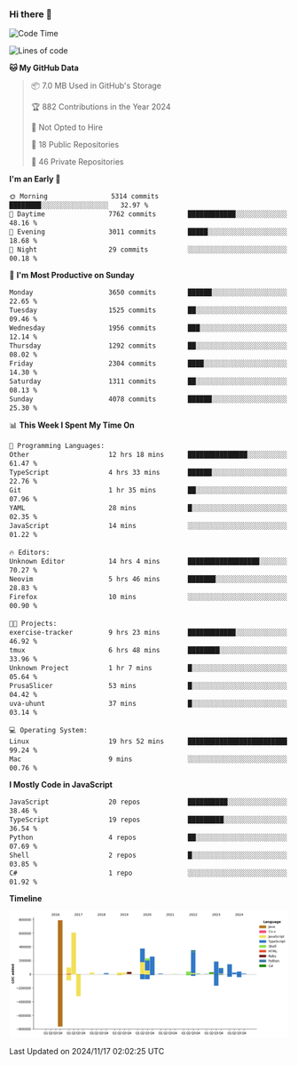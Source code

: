 ### Hi there 👋

<!--
**Clumsy-Coder/Clumsy-Coder** is a ✨ _special_ ✨ repository because its `README.md` (this file) appears on your GitHub profile.

Here are some ideas to get you started:

- 🔭 I’m currently working on ...
- 🌱 I’m currently learning ...
- 👯 I’m looking to collaborate on ...
- 🤔 I’m looking for help with ...
- 💬 Ask me about ...
- 📫 How to reach me: ...
- 😄 Pronouns: ...
- ⚡ Fun fact: ...
-->

<!-- anmol098/waka-readme-stats -->
<!--START_SECTION:waka-->
![Code Time](http://img.shields.io/badge/Code%20Time-970%20hrs%2022%20mins-blue)

![Lines of code](https://img.shields.io/badge/From%20Hello%20World%20I%27ve%20Written-3.4%20million%20lines%20of%20code-blue)

**🐱 My GitHub Data** 

> 📦 7.0 MB Used in GitHub's Storage 
 > 
> 🏆 882 Contributions in the Year 2024
 > 
> 🚫 Not Opted to Hire
 > 
> 📜 18 Public Repositories 
 > 
> 🔑 46 Private Repositories 
 > 
**I'm an Early 🐤** 

```text
🌞 Morning                5314 commits        ████████░░░░░░░░░░░░░░░░░   32.97 % 
🌆 Daytime                7762 commits        ████████████░░░░░░░░░░░░░   48.16 % 
🌃 Evening                3011 commits        █████░░░░░░░░░░░░░░░░░░░░   18.68 % 
🌙 Night                  29 commits          ░░░░░░░░░░░░░░░░░░░░░░░░░   00.18 % 
```
📅 **I'm Most Productive on Sunday** 

```text
Monday                   3650 commits        ██████░░░░░░░░░░░░░░░░░░░   22.65 % 
Tuesday                  1525 commits        ██░░░░░░░░░░░░░░░░░░░░░░░   09.46 % 
Wednesday                1956 commits        ███░░░░░░░░░░░░░░░░░░░░░░   12.14 % 
Thursday                 1292 commits        ██░░░░░░░░░░░░░░░░░░░░░░░   08.02 % 
Friday                   2304 commits        ████░░░░░░░░░░░░░░░░░░░░░   14.30 % 
Saturday                 1311 commits        ██░░░░░░░░░░░░░░░░░░░░░░░   08.13 % 
Sunday                   4078 commits        ██████░░░░░░░░░░░░░░░░░░░   25.30 % 
```


📊 **This Week I Spent My Time On** 

```text
💬 Programming Languages: 
Other                    12 hrs 18 mins      ███████████████░░░░░░░░░░   61.47 % 
TypeScript               4 hrs 33 mins       ██████░░░░░░░░░░░░░░░░░░░   22.76 % 
Git                      1 hr 35 mins        ██░░░░░░░░░░░░░░░░░░░░░░░   07.96 % 
YAML                     28 mins             █░░░░░░░░░░░░░░░░░░░░░░░░   02.35 % 
JavaScript               14 mins             ░░░░░░░░░░░░░░░░░░░░░░░░░   01.22 % 

🔥 Editors: 
Unknown Editor           14 hrs 4 mins       ██████████████████░░░░░░░   70.27 % 
Neovim                   5 hrs 46 mins       ███████░░░░░░░░░░░░░░░░░░   28.83 % 
Firefox                  10 mins             ░░░░░░░░░░░░░░░░░░░░░░░░░   00.90 % 

🐱‍💻 Projects: 
exercise-tracker         9 hrs 23 mins       ████████████░░░░░░░░░░░░░   46.92 % 
tmux                     6 hrs 48 mins       ████████░░░░░░░░░░░░░░░░░   33.96 % 
Unknown Project          1 hr 7 mins         █░░░░░░░░░░░░░░░░░░░░░░░░   05.64 % 
PrusaSlicer              53 mins             █░░░░░░░░░░░░░░░░░░░░░░░░   04.42 % 
uva-uhunt                37 mins             █░░░░░░░░░░░░░░░░░░░░░░░░   03.14 % 

💻 Operating System: 
Linux                    19 hrs 52 mins      █████████████████████████   99.24 % 
Mac                      9 mins              ░░░░░░░░░░░░░░░░░░░░░░░░░   00.76 % 
```

**I Mostly Code in JavaScript** 

```text
JavaScript               20 repos            ██████████░░░░░░░░░░░░░░░   38.46 % 
TypeScript               19 repos            █████████░░░░░░░░░░░░░░░░   36.54 % 
Python                   4 repos             ██░░░░░░░░░░░░░░░░░░░░░░░   07.69 % 
Shell                    2 repos             █░░░░░░░░░░░░░░░░░░░░░░░░   03.85 % 
C#                       1 repo              ░░░░░░░░░░░░░░░░░░░░░░░░░   01.92 % 
```



**Timeline**

![Lines of Code chart](https://raw.githubusercontent.com/Clumsy-Coder/Clumsy-Coder/main/assets/bar_graph.png)


 Last Updated on 2024/11/17 02:02:25 UTC
<!--END_SECTION:waka-->
